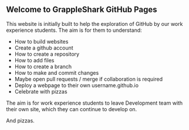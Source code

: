 ## Welcome to GrappleShark GitHub Pages

This website is initially built to help the exploration of GitHub by our work experience students. The aim is for them to understand:

* How to build websites
* Create a github account
* How to create a repository
* How to add files
* How to create a branch
* How to make and commit changes
* Maybe open pull requests / merge if collaboration is required
* Deploy a webpage to their own username.github.io 
* Celebrate with pizzas

The aim is for work experience students to leave Development team with their own site, which they can continue to develop on.

And pizzas.